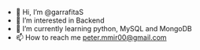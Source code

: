 - 👋 Hi, I’m @garrafitaS
- 👀 I’m interested in Backend
- 🌱 I’m currently learning python, MySQL and MongoDB
- 📫 How to reach me peter.mmir00@gmail.com

<!---
garrafitaS/garrafitaS is a ✨ special ✨ repository because its `README.md` (this file) appears on your GitHub profile.
You can click the Preview link to take a look at your changes.
--->
